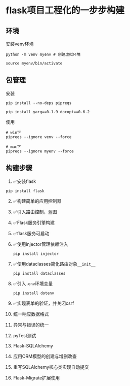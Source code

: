 # flask项目工程化的一步步构建

## 环境

安装venv环境

```shell
python -m venv myenv # 创建虚拟环境

source myenv/bin/activate

```

## 包管理

安装

```
pip install --no-deps pipreqs

pip install yarg==0.1.9 docopt==0.6.2
```

使用

```
# win下
pipreqs --ignore venv --force

# mac下
pipreqs --ignore myenv --force
```

## 构建步骤

1. ✅安装flask

```
pip install flask
```

2. ✅构建简单的应用控制器

3. ✅引入路由控制，蓝图

4. ✅Flask服务引擎构建

5. ✅flask服务可启动

6. ✅使用injector管理依赖注入

   ```
   pip install injector
   ```

7. ✅使用dataclasses简化路由对象`__init__`

   ```
   pip install dataclasses
   ```

8. ✅引入`.env`环境变量

   ```
   pip install dotenv
   ```

9. ✅实现表单的验证，并关闭csrf

10. 统一响应数据格式

11. 异常与错误的统一

12. pyTest测试

13. Flask-SQLAlchemy

14. 应用ORM模型的创建与增删改查

15. 重写SQLAlchemy核心类实现自动提交

16.  Flask-Migrate扩展使用

